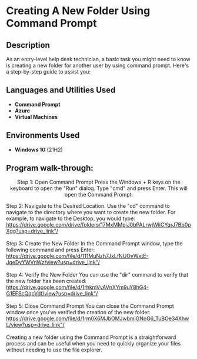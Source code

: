 <h1>Creating A New Folder Using Command Prompt</h1>

<h2>Description</h2>
As an entry-level help desk technician, a basic task you might need to know is creating a new folder for another user by using command prompt. Here's a step-by-step guide to assist you:
<br />

<h2>Languages and Utilities Used</h2>

- <b>Command Prompt</b> 
- <b>Azure</b>
- <b>Virtual Machines</b>

<h2>Environments Used</h2>

- <b>Windows 10</b> (21H2)

<h2>Program walk-through:</h2>

<p align="center">
Step 1: Open Command Prompt
Press the Windows + R keys on the keyboard to open the "Run" dialog.
Type "cmd" and press Enter. This will open the Command Prompt.

Step 2: Navigate to the Desired Location. Use the "cd" command to navigate to the directory where you want to create the new folder. 
For example, to navigate to the Desktop, you would type: <br/>
<https://drive.google.com/drive/folders/17MxMMpiJ0bPALrwjWliCYqrJ7Bb0pXgg?usp=drive_link"/>
<br />
<br />
Step 3: Create the New Folder
In the Command Prompt window, type the following command and press Enter:  <br/>
<https://drive.google.com/file/d/111MuNzh7JxLfNUOvWxtE-JqeDyYWVnWz/view?usp=drive_link"/>
<br />
<br />
Step 4: Verify the New Folder
You can use the "dir" command to verify that the new folder has been created: <br/>
<https://drive.google.com/file/d/1rhkmVvAVnXYm9uY8hG4-G1EFScQqcVdf/view?usp=drive_link"/>
<br />
<br />
Step 5: Close Command Prompt
You can close the Command Prompt window once you've verified the creation of the new folder.  <br/>
<https://drive.google.com/file/d/1rm0X6MJbOMJwbmjGNoG6_TuBOe34XhwL/view?usp=drive_link"/>
<br />
<br />
Creating a new folder using the Command Prompt is a straightforward process and can be useful when you need to quickly organize your files without needing to use the file explorer.
<br/>


<!--
 ```diff
- text in red
+ text in green
! text in orange
# text in gray
@@ text in purple (and bold)@@
```
--!>

